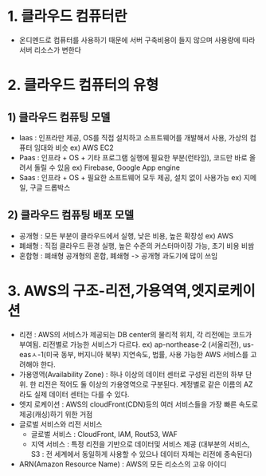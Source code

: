 # 1. 클라우드 컴퓨터란
* 온디멘드로 컴퓨터를 사용하기 때문에 서버 구축비용이 들지 않으며 사용량에 따라 서버 리소스가 변한다

# 2. 클라우드 컴퓨터의 유형
## 1) 클라우드 컴퓨팅 모델
* Iaas : 인프라만 제공, OS를 직접 설치하고 소프트웨어를 개발해서 사용, 가상의 컴퓨터 임대와 비슷
    ex) AWS EC2
* Paas : 인프라 + OS + 기타 프로그램 실행에 필요한 부분(런타임), 코드만 바로 올려서 돌릴 수 있음
    ex) Firebase, Google App engine
* Saas : 인프라 + OS + 필요한 소프트웨어 모두 제공, 설치 없이 사용가능
    ex) 지메일, 구글 드롭박스
    
## 2) 클라우드 컴퓨팅 배포 모델
* 공개형 : 모든 부분이 클라우드에서 실행, 낮은 비용, 높은 확장성
    ex) AWS
* 폐쇄형 : 직접 클라우드 환경 실행, 높은 수준의 커스터마이징 가능, 초기 비용 비쌈
* 혼합형 : 폐쇄형 공개형의 혼합, 폐쇄형 -> 공개형 과도기에 많이 쓰임 

# 3. AWS의 구조-리전,가용역역,엣지로케이션
* 리전 : AWS의 서비스가 제공되는 DB center의 물리적 위치, 각 리전에는 코드가 부여됨. 리전별로 가능한 서비스가 다르다. 
 ex) ap-northease-2 (서울리전), us-easㅅ-1(미국 동부, 버지니아 북부)
    지연속도, 법률, 사용 가능한 AWS 서비스를 고려해야 한다. 
* 가용영역(Availability Zone) : 하나 이상의 데이터 센터로 구성된 리전의 하부 단위. 한 리전은 적어도 둘 이상의 가용영역으로 구분된다. 계정별로 같은 이름의 AZ라도 실제 데이터 센터는 다를 수 있다.
* 엣지 로케이션 : AWS의 cloudFront(CDN)등의 여러 서비스들을 가장 빠른 속도로 제공(캐싱)하기 위한 거점
* 글로벌 서비스와 리전 서비스 
    * 글로벌 서비스 : CloudFront, IAM, Rout53, WAF
    * 지역 서비스 : 특정 리전을 기반으로 데이터및 서비스 제공 (대부분의 서비스, S3 : 전 세계에서 동일하게 사용할 수 있으나 데이터 자체는 리전에 종속된다)
* ARN(Amazon Resource Name) : AWS의 모든 리소스의 고유 아이디

